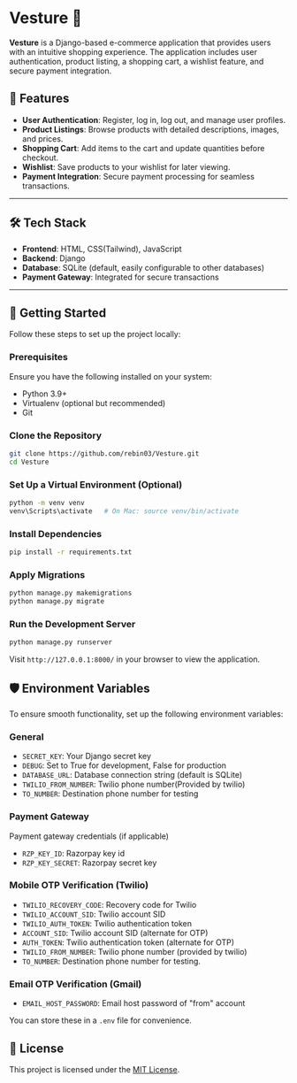 # Vesture 🛒

**Vesture** is a Django-based e-commerce application that provides users with an intuitive shopping experience. The application includes user authentication, product listing, a shopping cart, a wishlist feature, and secure payment integration.

<!-- ## 🌍 Live Demo

You can access the live project here:  
**[Vesture Live](https://your-live-link.com)**  
 -->


## 🌟 Features

- **User Authentication**: Register, log in, log out, and manage user profiles.
- **Product Listings**: Browse products with detailed descriptions, images, and prices.
- **Shopping Cart**: Add items to the cart and update quantities before checkout.
- **Wishlist**: Save products to your wishlist for later viewing.
- **Payment Integration**: Secure payment processing for seamless transactions.

---

## 🛠️ Tech Stack

- **Frontend**: HTML, CSS(Tailwind), JavaScript
- **Backend**: Django
- **Database**: SQLite (default, easily configurable to other databases)
- **Payment Gateway**: Integrated for secure transactions

---

## 🚀 Getting Started

Follow these steps to set up the project locally:

### Prerequisites

Ensure you have the following installed on your system:
- Python 3.9+ 
- Virtualenv (optional but recommended)
- Git

### Clone the Repository

```bash
git clone https://github.com/rebin03/Vesture.git
cd Vesture
```

### Set Up a Virtual Environment (Optional)

```bash
python -m venv venv
venv\Scripts\activate   # On Mac: source venv/bin/activate
```

### Install Dependencies

```bash
pip install -r requirements.txt
```

### Apply Migrations

```bash
python manage.py makemigrations
python manage.py migrate
```

### Run the Development Server

```bash
python manage.py runserver
```
Visit `http://127.0.0.1:8000/` in your browser to view the application.


## 🛡️ Environment Variables

To ensure smooth functionality, set up the following environment variables:

### General

- `SECRET_KEY`: Your Django secret key
- `DEBUG`: Set to True for development, False for production
- `DATABASE_URL`: Database connection string (default is SQLite)
- `TWILIO_FROM_NUMBER`: Twilio phone number(Provided by twilio)
- `TO_NUMBER`: Destination phone number for testing

### Payment Gateway
Payment gateway credentials (if applicable)
- `RZP_KEY_ID`: Razorpay key id
- `RZP_KEY_SECRET`: Razorpay secret key

### Mobile OTP Verification (Twilio)

- `TWILIO_RECOVERY_CODE`: Recovery code for Twilio
- `TWILIO_ACCOUNT_SID`: Twilio account SID
- `TWILIO_AUTH_TOKEN`: Twilio authentication token
- `ACCOUNT_SID`: Twilio account SID (alternate for OTP)
- `AUTH_TOKEN`: Twilio authentication token (alternate for OTP)
- `TWILIO_FROM_NUMBER`: Twilio phone number (provided by twilio)
- `TO_NUMBER`: Destination phone number for testing.

### Email OTP Verification (Gmail)

- `EMAIL_HOST_PASSWORD`: Email host password of "from" account

You can store these in a `.env` file for convenience.


## 📜 License
This project is licensed under the [MIT License](LICENSE).